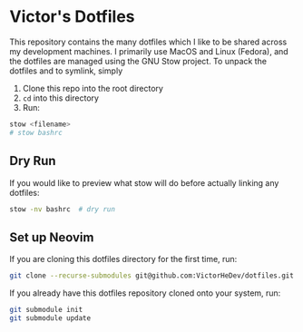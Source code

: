 # Victor's Dotfiles

This repository contains the many dotfiles which I like to be shared across my development machines. I primarily use MacOS and Linux (Fedora), and the dotfiles are managed using the GNU Stow project. To unpack the dotfiles and to symlink, simply

1. Clone this repo into the root directory
2. `cd` into this directory
3. Run:

  ```bash
  stow <filename>
  # stow bashrc
  ```

## Dry Run

If you would like to preview what stow will do before actually linking any dotfiles:

```bash
stow -nv bashrc  # dry run
```

## Set up Neovim

If you are cloning this dotfiles directory for the first time, run:

```bash 
git clone --recurse-submodules git@github.com:VictorHeDev/dotfiles.git
```

If you already have this dotfiles repository cloned onto your system, run:

```bash 
git submodule init
git submodule update
```
